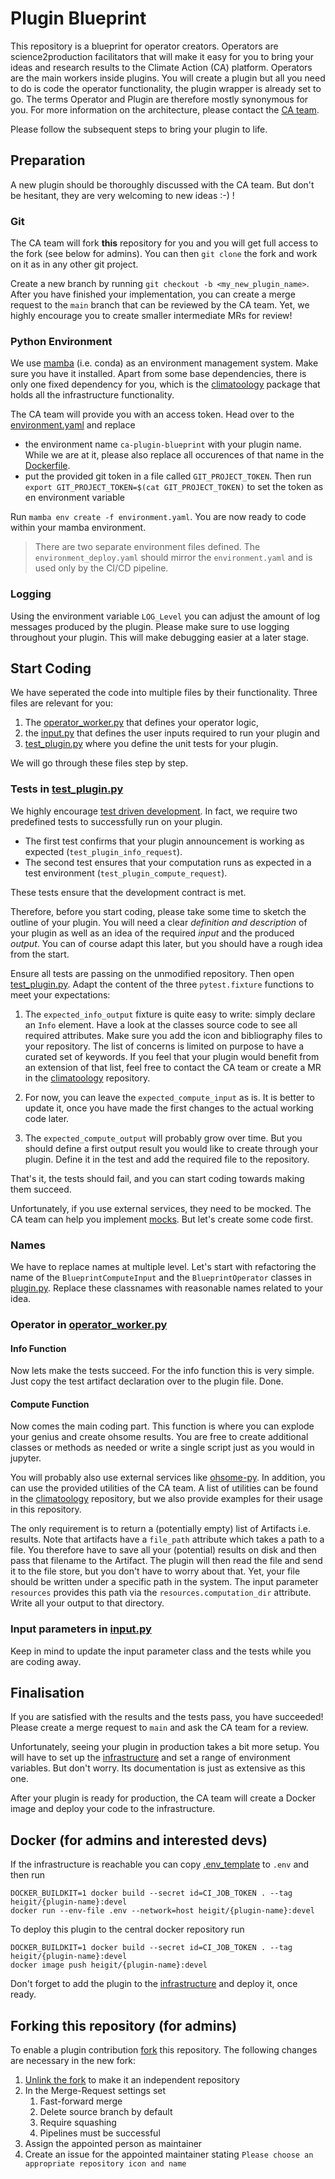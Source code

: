 # Plugin Blueprint

This repository is a blueprint for operator creators. Operators are science2production facilitators that will make it easy for you to bring your ideas and research results to the Climate Action (CA) platform. Operators are the main workers inside plugins. You will create a plugin but all you need to do is code the operator functionality, the plugin wrapper is already set to go. The terms Operator and Plugin are therefore mostly synonymous for you. For more information on the architecture, please contact the [CA team](https://heigit.org/).

Please follow the subsequent steps to bring your plugin to life.

## Preparation

A new plugin should be thoroughly discussed with the CA team. But don't be hesitant, they are very welcoming to new ideas :-) !

### Git

The CA team will fork **this** repository for you and you will get full access to the fork (see below for admins). You can then `git clone` the fork and work on it as in any other git project.

Create a new branch by running `git checkout -b <my_new_plugin_name>`.
After you have finished your implementation, you can create a merge request to the `main` branch that can be reviewed by the CA team.
Yet, we highly encourage you to create smaller intermediate MRs for review!

### Python Environment

We use [mamba](https://mamba.readthedocs.io/en/latest/) (i.e. conda) as an environment management system.
Make sure you have it installed.
Apart from some base dependencies, there is only one fixed dependency for you, which is the [climatoology](https://gitlab.gistools.geog.uni-heidelberg.de/climate-action/climatoology) package that holds all the infrastructure functionality.

The CA team will provide you with an access token. Head over to the [environment.yaml](environment.yaml) and replace 
 
 - the environment name `ca-plugin-blueprint` with your plugin name. While we are at it, please also replace all occurences of that name in the [Dockerfile](Dockerfile).
 - put the provided git token in a file called `GIT_PROJECT_TOKEN`. Then run `export GIT_PROJECT_TOKEN=$(cat GIT_PROJECT_TOKEN)` to set the token as en environment variable

Run `mamba env create -f environment.yaml`. You are now ready to code within your mamba environment.

> There are two separate environment files defined. The `environment_deploy.yaml` should mirror the `environment.yaml` and is used only by the CI/CD pipeline.

### Logging

Using the environment variable `LOG_Level` you can adjust the amount of log messages produced by the plugin.
Please make sure to use logging throughout your plugin.
This will make debugging easier at a later stage.

## Start Coding

We have seperated the code into multiple files by their functionality.
Three files are relevant for you:

1. The [operator_worker.py](plugin_blueprint/operator_worker.py) that defines your operator logic,
2. the [input.py](plugin_blueprint/input.py) that defines the user inputs required to run your plugin and
3. [test_plugin.py](test/test_plugin.py) where you define the unit tests for your plugin.

We will go through these files step by step.

### Tests in [test_plugin.py](test/test_plugin.py)

We highly encourage [test driven development](https://en.wikipedia.org/wiki/Test-driven_development).
In fact, we require two predefined tests to successfully run on your plugin.

 - The first test confirms that your plugin announcement is working as expected (`test_plugin_info_request`).
 - The second test ensures that your computation runs as expected in a test environment (`test_plugin_compute_request`).

These tests ensure that the development contract is met.

Therefore, before you start coding, please take some time to sketch the outline of your plugin.
You will need a clear _definition and description_ of your plugin as well as an idea of the required _input_ and the produced _output_.
You can of course adapt this later, but you should have a rough idea from the start.

Ensure all tests are passing on the unmodified repository.
Then open [test_plugin.py](test/test_plugin.py).
Adapt the content of the three `pytest.fixture` functions to meet your expectations:

 1. The `expected_info_output` fixture is quite easy to write:
simply declare an `Info` element.
Have a look at the classes source code to see all required attributes.
Make sure you add the icon and bibliography files to your repository.
The list of concerns is limited on purpose to have a curated set of keywords.
If you feel that your plugin would benefit from an extension of that list, feel free to contact the CA team or create a MR in the [climatoology](https://gitlab.gistools.geog.uni-heidelberg.de/climate-action/climatoology) repository.

 2. For now, you can leave the `expected_compute_input` as is.
It is better to update it, once you have made the first changes to the actual working code later.

 3. The `expected_compute_output` will probably grow over time.
But you should define a first output result you would like to create through your plugin.
Define it in the test and add the required file to the repository. 

That's it, the tests should fail, and you can start coding towards making them succeed.

Unfortunately, if you use external services, they need to be mocked.
The CA team can help you implement [mocks](https://docs.python.org/3/library/unittest.mock.html).
But let's create some code first.

### Names

We have to replace names at multiple level.
Let's start with refactoring the name of the `BlueprintComputeInput` and the `BlueprintOperator` classes in [plugin.py](plugin_blueprint/plugin.py).
Replace these classnames with reasonable names related to your idea.

### Operator in [operator_worker.py](plugin_blueprint/operator_worker.py)

#### Info Function

Now lets make the tests succeed.
For the info function this is very simple.
Just copy the test artifact declaration over to the plugin file.
Done.

#### Compute Function

Now comes the main coding part.
This function is where you can explode your genius and create ohsome results.
You are free to create additional classes or methods as needed or write a single script just as you would in jupyter.

You will probably also use external services like [ohsome-py](https://github.com/GIScience/ohsome-py).
In addition, you can use the provided utilities of the CA team.
A list of utilities can be found in the [climatoology](https://gitlab.gistools.geog.uni-heidelberg.de/climate-action/climatoology) repository, but we also provide examples for their usage in this repository.

The only requirement is to return a (potentially empty) list of Artifacts i.e. results.
Note that artifacts have a `file_path` attribute which takes a path to a file.
You therefore have to save all your (potential) results on disk and then pass that filename to the Artifact.
The plugin will then read the file and send it to the file store, but you don't have to worry about that.
Yet, your file should be written under a specific path in the system. The input parameter `resources` provides this path via the `resources.computation_dir` attribute.
Write all your output to that directory.

### Input parameters in [input.py](plugin_blueprint/input.py)

Keep in mind to update the input parameter class and the tests while you are coding away.

## Finalisation

If you are satisfied with the results and the tests pass, you have succeeded!
Please create a merge request to `main` and ask the CA team for a review.

Unfortunately, seeing your plugin in production takes a bit more setup.
You will have to set up the [infrastructure](https://gitlab.gistools.geog.uni-heidelberg.de/climate-action/infrastructure) and set a range of environment variables.
But don't worry. Its documentation is just as extensive as this one.

After your plugin is ready for production, the CA team will create a Docker image and deploy your code to the infrastructure.

## Docker (for admins and interested devs)

If the infrastructure is reachable you can copy [.env_template](.env_template) to `.env` and then run 

```shell
DOCKER_BUILDKIT=1 docker build --secret id=CI_JOB_TOKEN . --tag heigit/{plugin-name}:devel
docker run --env-file .env --network=host heigit/{plugin-name}:devel
```

To deploy this plugin to the central docker repository run

```shell
DOCKER_BUILDKIT=1 docker build --secret id=CI_JOB_TOKEN . --tag heigit/{plugin-name}:devel
docker image push heigit/{plugin-name}:devel
```

Don't forget to add the plugin to the [infrastructure](https://gitlab.gistools.geog.uni-heidelberg.de/climate-action/infrastructure) and deploy it, once ready.

## Forking this repository (for admins)

To enable a plugin contribution [fork](https://docs.gitlab.com/ee/user/project/repository/forking_workflow.html) this repository.
The following changes are necessary in the new fork:

1. [Unlink the fork](https://docs.gitlab.com/ee/user/project/repository/forking_workflow.html#unlink-a-fork) to make it an independent repository
2. In the Merge-Request settings set
   1. Fast-forward merge
   2. Delete source branch by default
   3. Require squashing
   4. Pipelines must be successful
3. Assign the appointed person as maintainer
4. Create an issue for the appointed maintainer stating `Please choose an appropriate repository icon and name`
